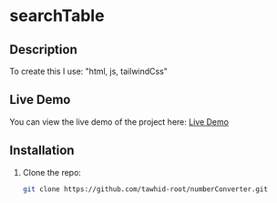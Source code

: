 # searchTable

## Description
To create this I use: "html, js, tailwindCss"

## Live Demo
You can view the live demo of the project here: [Live Demo](https://tawhid-root.github.io/numberConverter/)

## Installation
1. Clone the repo:
   ```bash
   git clone https://github.com/tawhid-root/numberConverter.git
